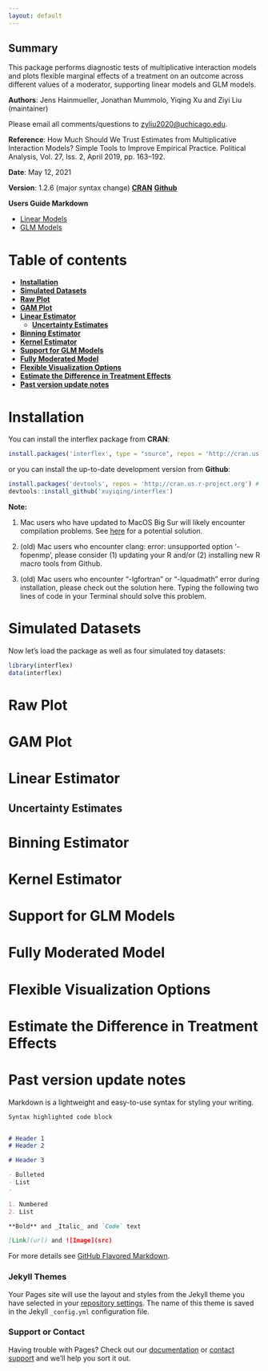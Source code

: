 ```yaml
---
layout: default
---
```


## Summary

This package performs diagnostic tests of multiplicative interaction models and plots flexible marginal effects of a treatment on an outcome across different values of a moderator, supporting linear models and GLM models.

**Authors**: Jens Hainmueller, Jonathan Mummolo, Yiqing Xu and Ziyi Liu (maintainer)

Please email all comments/questions to zyliu2020@uchicago.edu.

**Reference**: How Much Should We Trust Estimates from Multiplicative Interaction Models? Simple Tools to Improve Empirical Practice. Political Analysis, Vol. 27, Iss. 2, April 2019, pp. 163–192.

**Date**: May 12, 2021

**Version**: 1.2.6 (major syntax change) [**CRAN**](https://cran.r-project.org/web/packages/interflex/index.html) [**Github**](https://github.com/xuyiqing/interflex)

**Users Guide Markdown**
- [Linear Models](http://yiqingxu.org/software/interaction/RGuide.html)
- [GLM Models](http://yiqingxu.org/software/interaction/RGuide_glm.html)

# Table of contents

- [**Installation**](#Installation)
- [**Simulated Datasets**](#Simulated-Datasets)
- [**Raw Plot**](#Raw-Plot)
- [**GAM Plot**](#GAM-Plot)
- [**Linear Estimator**](#Linear-Estimator)
  - [**Uncertainty Estimates**](#Uncertainty-Estimates)
- [**Binning Estimator**](#Binning-Estimator)
- [**Kernel Estimator**](#Kernel-Estimator)
- [**Support for GLM Models**](#Support-for-GLM-Models)
- [**Fully Moderated Model**](#Fully-Moderated-Model)
- [**Flexible Visualization Options**](#Flexible-Visualization-Options)
- [**Estimate the Difference in Treatment Effects**](#Estimate-the-Difference-in-Treatment-Effects)
- [**Past version update notes**](#Past-version-update-notes)

# Installation

You can install the interflex package from **CRAN**:
```r
install.packages('interflex', type = "source", repos = 'http://cran.us.r-project.org') 
```
or you can install the up-to-date development version from **Github**:
```r
install.packages('devtools', repos = 'http://cran.us.r-project.org') # if not already installed
devtools::install_github('xuyiqing/interflex')
```

**Note:**

1. Mac users who have updated to MacOS Big Sur will likely encounter compilation problems. See [here](http://yiqingxu.org/public/BigSurError.pdf) for a potential solution.

2. (old) Mac users who encounter clang: error: unsupported option ‘-fopenmp’, please consider (1) updating your R and/or (2) installing new R macro tools from Github.

3. (old) Mac users who encounter “-lgfortran” or “-lquadmath” error during installation, please check out the solution here. Typing the following two lines of code in your Terminal should solve this problem.

# Simulated Datasets

Now let’s load the package as well as four simulated toy datasets:
```r
library(interflex)
data(interflex)
```

# Raw Plot

# GAM Plot

# Linear Estimator

## Uncertainty Estimates

# Binning Estimator

# Kernel Estimator

# Support for GLM Models

# Fully Moderated Model

# Flexible Visualization Options

# Estimate the Difference in Treatment Effects

# Past version update notes


Markdown is a lightweight and easy-to-use syntax for styling your writing.


```markdown
Syntax highlighted code block


# Header 1
# Header 2 

# Header 3

- Bulleted
- List
- 

1. Numbered
2. List

**Bold** and _Italic_ and `Code` text

[Link](url) and ![Image](src)
```

For more details see [GitHub Flavored Markdown](https://guides.github.com/features/mastering-markdown/).

### Jekyll Themes

Your Pages site will use the layout and styles from the Jekyll theme you have selected in your [repository settings](https://github.com/lzy318/interflex_page/settings/pages). The name of this theme is saved in the Jekyll `_config.yml` configuration file.

### Support or Contact

Having trouble with Pages? Check out our [documentation](https://docs.github.com/categories/github-pages-basics/) or [contact support](https://support.github.com/contact) and we’ll help you sort it out.


